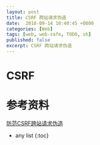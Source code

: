```yaml
---
layout: post
title: CSRF 跨站请求伪造
date:  2018-09-14 10:40:45 +0800
categories: [Web]
tags: [web, web-safe, TODO, sh]
published: false
excerpt: CSRF 跨站请求伪造
---
```


# CSRF

# 参考资料

[防范CSRF跨站请求伪造](https://segmentfault.com/a/1190000008505616)

* any list
{:toc}